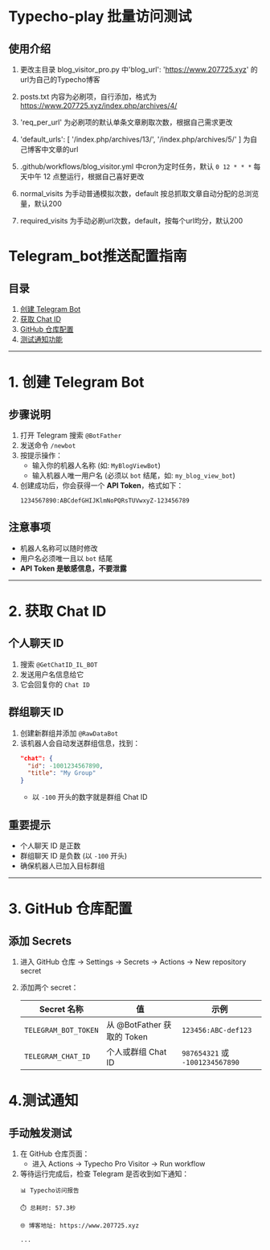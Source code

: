 # Typecho-play 批量访问测试

## 使用介绍

1. 更改主目录 blog_visitor_pro.py 中'blog_url': 'https://www.207725.xyz' 的url为自己的Typecho博客

2.  posts.txt 内容为必刷项，自行添加，格式为 https://www.207725.xyz/index.php/archives/4/
 
3.  'req_per_url' 为必刷项的默认单条文章刷取次数，根据自己需求更改

4.  'default_urls': [
        '/index.php/archives/13/',
        '/index.php/archives/5/'
    ] 为自己博客中文章的url 

5. .github/workflows/blog_visitor.yml 中cron为定时任务，默认 `0 12 * * *`  每天中午 12 点整运行，根据自己喜好更改

6. normal_visits 为手动普通模拟次数，default 按总抓取文章自动分配的总浏览量，默认200

7. required_visits 为手动必刷url次数，default，按每个url均分，默认200

# Telegram_bot推送配置指南

## 目录
1. [创建 Telegram Bot](#1-创建-telegram-bot)
2. [获取 Chat ID](#2-获取-chat-id)
3. [GitHub 仓库配置](#3-github-仓库配置)
4. [测试通知功能](#4-测试通知功能)

---

# 1. 创建 Telegram Bot

## 步骤说明
1. 打开 Telegram 搜索 `@BotFather`
2. 发送命令 `/newbot`
3. 按提示操作：
   - 输入你的机器人名称 (如: `MyBlogViewBot`)
   - 输入机器人唯一用户名 (必须以 `bot` 结尾，如: `my_blog_view_bot`)
4. 创建成功后，你会获得一个 **API Token**，格式如下：
   ```
   1234567890:ABCdefGHIJKlmNoPQRsTUVwxyZ-123456789
   ```

## 注意事项
- 机器人名称可以随时修改
- 用户名必须唯一且以 `bot` 结尾
- **API Token 是敏感信息，不要泄露**

---

# 2. 获取 Chat ID

## 个人聊天 ID
1. 搜索 `@GetChatID_IL_BOT`
2. 发送用户名信息给它
3. 它会回复你的 `Chat ID`

## 群组聊天 ID
1. 创建新群组并添加 `@RawDataBot`
2. 该机器人会自动发送群组信息，找到：
   ```json
   "chat": {
     "id": -1001234567890,
     "title": "My Group"
   }
   ```
   - 以 `-100` 开头的数字就是群组 Chat ID

## 重要提示
- 个人聊天 ID 是正数
- 群组聊天 ID 是负数 (以 `-100` 开头)
- 确保机器人已加入目标群组

---

# 3. GitHub 仓库配置

## 添加 Secrets
1. 进入 GitHub 仓库 → Settings → Secrets → Actions → New repository secret
2. 添加两个 secret：

   | Secret 名称       | 值                     | 示例                |
   |-------------------|------------------------|---------------------|
   | `TELEGRAM_BOT_TOKEN`    | 从 @BotFather 获取的 Token | `123456:ABC-def123` |
   | `TELEGRAM_CHAT_ID`      | 个人或群组 Chat ID       | `987654321` 或 `-1001234567890` |

# 4.测试通知

## 手动触发测试
1. 在 GitHub 仓库页面：
   - 进入 Actions → Typecho Pro Visitor → Run workflow
2. 等待运行完成后，检查 Telegram 是否收到如下通知：
   ```
   📊 Typecho访问报告

   ⏱️ 总耗时: 57.3秒

   🌐 博客地址: https://www.207725.xyz

   ...
   ```
